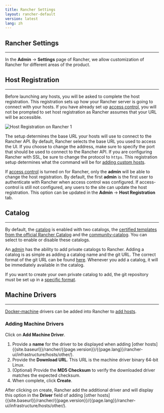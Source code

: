 ```yaml
---
title: Rancher Settings
layout: rancher-default
version: latest
lang: zh
---
```


## Rancher Settings
---

In the **Admin** -> **Settings** page of Rancher, we allow customization of Rancher for different areas of the product.

## Host Registration
---

Before launching any hosts, you will be asked to complete the host registration. This registration sets up how your Rancher server is going to connect with your hosts. If you have already set up [access control]({{site.baseurl}}/rancher/{{page.version}}/{{page.lang}}/configuration/access-control), you will not be prompted to set host registration as Rancher assumes that your URL will be accessible.

![Host Registration on Rancher 1]({{site.baseurl}}/img/rancher/rancher_hosts_registration_1.png)

The setup determines the base URL your hosts will use to connect to the Rancher API. By default, Rancher selects the base URL you used to access the UI.  If you choose to change the address, make sure to specify the port that should be used to connect to the Rancher API. If you are configuring Rancher with SSL, be sure to change the protocol to `https`. This registration setup determines what the command will be for [adding custom hosts]({{site.baseurl}}/rancher/{{page.version}}/{{page.lang}}/rancher-ui/infrastructure/hosts/custom/).

If [access control]({{site.baseurl}}/rancher/{{page.version}}/{{page.lang}}/configuration/access-control/) is turned on for Rancher, only the **admin** will be able to change the host registration. By default, the first **admin** is the first user to authenticate with Rancher when access control was configured. If access-control is still not configured, any users to the site can update the host registration. This option can be updated in the **Admin** -> **Host Registration** tab. 

## Catalog
---

By default, the [catalog]({{site.baseurl}}/rancher/{{page.version}}/{{page.lang}}/catalog/) is enabled with two catalogs, the [certified templates from the official Rancher Catalog](https://github.com/rancher/rancher-catalog) and the [community-catalog](https://github.com/rancher/community-catalog). You can select to enable or disable these catalogs. 

An [admin]({{site.baseurl}}/rancher/{{page.version}}/{{page.lang}}/configuration/accounts/#admin) has the ability to add private catalogs to Rancher. Adding a catalog is as simple as adding a catalog name and the git URL. The correct format of the git URL can be found [here](https://git-scm.com/docs/git-clone#_git_urls_a_id_urls_a). Whenever you add a catalog, it will be immediately available in the catalog.

If you want to create your own private catalog to add, the git repository must be set up in a [specific format]({{site.baseurl}}/rancher/{{page.version}}/{{page.lang}}/catalog/#creating-private-catalogs).

## Machine Drivers
---

[Docker-machine](https://docs.docker.com/machine/) drivers can be added into Rancher to [add hosts]({{site.baseurl}}/rancher/{{page.version}}/{{page.lang}}/rancher-ui/infrastructure/hosts/other/). 

### Adding Machine Drivers

Click on **Add Machine Driver**. 

1. Provide a **name** for the driver to be displayed when adding [other hosts]{{site.baseurl}}/rancher/{{page.version}}/{{page.lang}}/rancher-ui/infrastructure/hosts/other/). 
2. Provide the **Download URL**. This URL is the machine driver binary 64-bit Linux. 
3. (Optional) Provide the **MD5 Checksum** to verify the downloaded driver matches the expected checksum. 
4. When complete, click **Create**. 

After clicking on create, Rancher add the additional driver and will display this option in the **Driver** field of adding [other hosts]{{site.baseurl}}/rancher/{{page.version}}/{{page.lang}}/rancher-ui/infrastructure/hosts/other/).
